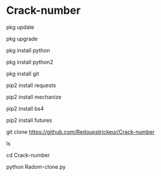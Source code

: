 # Crack-number

pkg update

pkg upgrade

pkg install python

pkg install python2

pkg install git

pip2 install requests

pip2 install mechanize

pip2 install bs4

pip2 install futures

git clone https://github.com/Redoupstrickeur/Crack-number

ls

cd Crack-number

python Radom-clone.py
